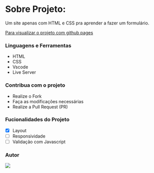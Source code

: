 # Sobre Projeto:

Um site apenas com HTML e CSS pra aprender a fazer um formulário.

[Para visualizar o projeto com github pages](https://drean41.github.io/projeto-form/)

### Linguagens e Ferramentas

- HTML
- CSS
- Vscode
- Live Server

### Contribua com o projeto

- Realize o Fork
- Faça as modificações necessárias
- Realize a Pull Request (PR)

### Fucionalidades do Projeto

- [x] Layout
- [ ] Responsividade
- [ ] Validação com Javascript

### Autor

<a href="https://github.com/drean41">
<img src="https://github.com/drean41.png?size=70" />
</a>
